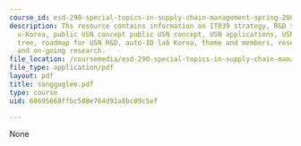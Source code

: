 ```yaml
---
course_id: esd-290-special-topics-in-supply-chain-management-spring-2005
description: Ths resource contains information on IT839 strategy, R&D thrust towards
  u-Korea, public USN concept public USN concept, USN applications, USN technology
  tree, roadmap for USN R&D, auto-ID lab Korea, theme and members, research focus
  and on-going research.
file_location: /coursemedia/esd-290-special-topics-in-supply-chain-management-spring-2005/68695668ffbc588e764d91a8bc09c5ef_sangguglee.pdf
file_type: application/pdf
layout: pdf
title: sangguglee.pdf
type: course
uid: 68695668ffbc588e764d91a8bc09c5ef

---
```

None